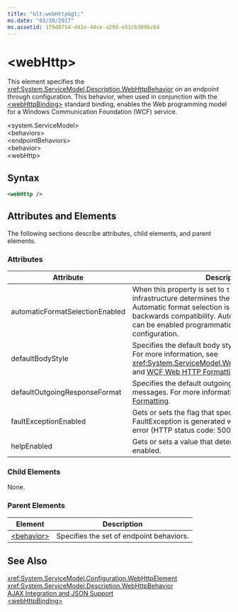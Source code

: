 ```yaml
---
title: "&lt;webHttp&gt;"
ms.date: "03/30/2017"
ms.assetid: 1f9d0754-d41e-44ce-a298-e51cb3096c64
---
```

# &lt;webHttp&gt;
This element specifies the <xref:System.ServiceModel.Description.WebHttpBehavior> on an endpoint through configuration. This behavior, when used in conjunction with the [\<webHttpBinding>](../../../../../docs/framework/configure-apps/file-schema/wcf/webhttpbinding.md) standard binding, enables the Web programming model for a Windows Communication Foundation (WCF) service.  
  
 \<system.ServiceModel>  
\<behaviors>  
\<endpointBehaviors>  
\<behavior>  
\<webHttp>  
  
## Syntax  
  
```xml  
<webHttp />  
```  
  
## Attributes and Elements  
 The following sections describe attributes, child elements, and parent elements.  
  
### Attributes  
  
|Attribute|Description|  
|---------------|-----------------|  
|automaticFormatSelectionEnabled|When this property is set to `true`, the WCF infrastructure determines the best format to use. Automatic format selection is disabled by default for backwards compatibility. Automatic format selection can be enabled programmatically or through configuration.|  
|defaultBodyStyle|Specifies the default body style of returned messages. For more information, see <xref:System.ServiceModel.Web.WebMessageBodyStyle> and [WCF Web HTTP Formatting](../../../../../docs/framework/wcf/feature-details/wcf-web-http-formatting.md).|  
|defaultOutgoingResponseFormat|Specifies the default outgoing response format for messages. For more information, see [WCF Web HTTP Formatting](../../../../../docs/framework/wcf/feature-details/wcf-web-http-formatting.md).|  
|faultExceptionEnabled|Gets or sets the flag that specifies whether a FaultException is generated when an internal server error (HTTP status code: 500) occurs.|  
|helpEnabled|Gets or sets a value that determines if the Help page is enabled.|  
  
### Child Elements  
 None.  
  
### Parent Elements  
  
|Element|Description|  
|-------------|-----------------|  
|[\<behavior>](../../../../../docs/framework/configure-apps/file-schema/wcf/behavior-of-endpointbehaviors.md)|Specifies the set of endpoint behaviors.|  
  
## See Also  
 <xref:System.ServiceModel.Configuration.WebHttpElement>  
 <xref:System.ServiceModel.Description.WebHttpBehavior>  
 [AJAX Integration and JSON Support](../../../../../docs/framework/wcf/feature-details/ajax-integration-and-json-support.md)  
 [\<webHttpBinding>](../../../../../docs/framework/configure-apps/file-schema/wcf/webhttpbinding.md)
